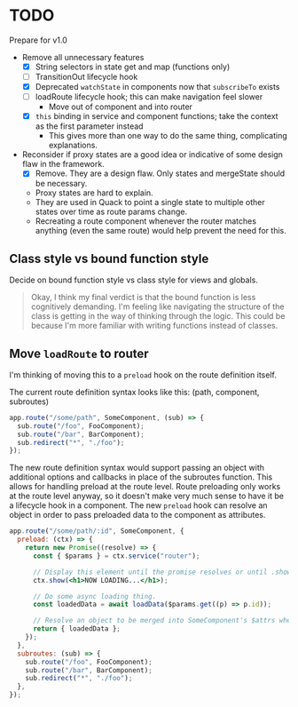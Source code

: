 # TODO

Prepare for v1.0

- Remove all unnecessary features
  - [x] String selectors in state get and map (functions only)
  - [ ] TransitionOut lifecycle hook
  - [x] Deprecated `watchState` in components now that `subscribeTo` exists
  - [ ] loadRoute lifecycle hook; this can make navigation feel slower
    - Move out of component and into router
  - [x] `this` binding in service and component functions; take the context as the first parameter instead
    - This gives more than one way to do the same thing, complicating explanations.
- Reconsider if proxy states are a good idea or indicative of some design flaw in the framework.
  - [x] Remove. They are a design flaw. Only states and mergeState should be necessary.
  - Proxy states are hard to explain.
  - They are used in Quack to point a single state to multiple other states over time as route params change.
  - Recreating a route component whenever the router matches anything (even the same route) would help prevent the need for this.

## Class style vs bound function style

Decide on bound function style vs class style for views and globals.

> Okay, I think my final verdict is that the bound function is less cognitively demanding.
> I'm feeling like navigating the structure of the class is getting in the way of thinking through the logic.
> This could be because I'm more familiar with writing functions instead of classes.

## Move `loadRoute` to router

I'm thinking of moving this to a `preload` hook on the route definition itself.

The current route definition syntax looks like this: (path, component, subroutes)

```jsx
app.route("/some/path", SomeComponent, (sub) => {
  sub.route("/foo", FooComponent);
  sub.route("/bar", BarComponent);
  sub.redirect("*", "./foo");
});
```

The new route definition syntax would support passing an object with additional options and callbacks in place of the subroutes function. This allows for handling preload at the route level. Route preloading only works at the route level anyway, so it doesn't make very much sense to have it be a lifecycle hook in a component. The new `preload` hook can resolve an object in order to pass preloaded data to the component as attributes.

```jsx
app.route("/some/path/:id", SomeComponent, {
  preload: (ctx) => {
    return new Promise((resolve) => {
      const { $params } = ctx.service("router");

      // Display this element until the promise resolves or until .show() is called with something else.
      ctx.show(<h1>NOW LOADING...</h1>);

      // Do some async loading thing.
      const loadedData = await loadData($params.get((p) => p.id));

      // Resolve an object to be merged into SomeComponent's $attrs when connected.
      return { loadedData };
    });
  },
  subroutes: (sub) => {
    sub.route("/foo", FooComponent);
    sub.route("/bar", BarComponent);
    sub.redirect("*", "./foo");
  },
});
```
